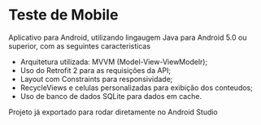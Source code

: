 Teste de Mobile
===================

Aplicativo para Android, utilizando lingaugem Java para Android 5.0 ou superior, com as seguintes caracteristicas


- Arquitetura utilizada: MVVM (Model-View-ViewModelr);
- Uso do Retrofit 2 para as requisições da API;
- Layout com Constraints para responsividade;
- RecycleViews e celulas personalizadas para exibição dos conteudos;
- Uso de banco de dados SQLite para dados em cache.

Projeto já exportado para rodar diretamente no Android Studio
